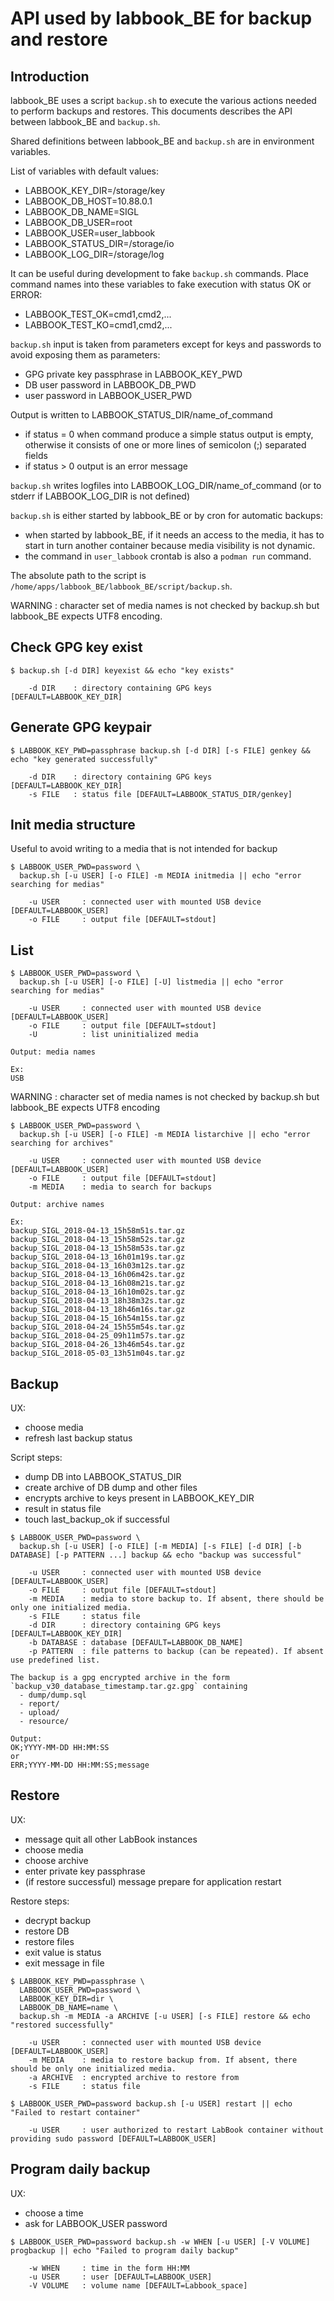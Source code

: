 # API used by labbook_BE for backup and restore

## Introduction

labbook_BE uses a script `backup.sh` to execute the various actions needed to perform backups and restores.
This documents describes the API between labbook_BE and `backup.sh`.

Shared definitions between labbook_BE and `backup.sh` are in environment variables.

List of variables with default values:

- LABBOOK_KEY_DIR=/storage/key
- LABBOOK_DB_HOST=10.88.0.1
- LABBOOK_DB_NAME=SIGL
- LABBOOK_DB_USER=root
- LABBOOK_USER=user_labbook
- LABBOOK_STATUS_DIR=/storage/io
- LABBOOK_LOG_DIR=/storage/log

It can be useful during development to fake `backup.sh` commands.
Place command names into these variables to fake execution with status OK or ERROR:

- LABBOOK_TEST_OK=cmd1,cmd2,...
- LABBOOK_TEST_KO=cmd1,cmd2,...

`backup.sh` input is taken from parameters except for keys and passwords to avoid exposing them as parameters:

- GPG private key passphrase in LABBOOK_KEY_PWD
- DB user password in LABBOOK_DB_PWD
- user password in LABBOOK_USER_PWD

Output is written to LABBOOK_STATUS_DIR/name_of_command

- if status = 0 when command produce a simple status output is empty, otherwise it consists of one or more lines of semicolon (;) separated fields
- if status > 0 output is an error message

`backup.sh` writes logfiles into LABBOOK_LOG_DIR/name_of_command (or to stderr if LABBOOK_LOG_DIR is not defined)

`backup.sh` is either started by labbook_BE or by cron for automatic backups:

- when started by labbook_BE, if it needs an access to the media, it has to start in turn another container because media visibility is not dynamic.
- the command in `user_labbook` crontab is also a `podman run` command.

The absolute path to the script is `/home/apps/labbook_BE/labbook_BE/script/backup.sh`.

WARNING : character set of media names is not checked by backup.sh but labbook_BE expects UTF8 encoding.

## Check GPG key exist

~~~
$ backup.sh [-d DIR] keyexist && echo "key exists"

    -d DIR    : directory containing GPG keys [DEFAULT=LABBOOK_KEY_DIR]
~~~

## Generate GPG keypair

~~~
$ LABBOOK_KEY_PWD=passphrase backup.sh [-d DIR] [-s FILE] genkey && echo "key generated successfully"

    -d DIR    : directory containing GPG keys [DEFAULT=LABBOOK_KEY_DIR]
    -s FILE   : status file [DEFAULT=LABBOOK_STATUS_DIR/genkey]
~~~

## Init media structure

Useful to avoid writing to a media that is not intended for backup

~~~
$ LABBOOK_USER_PWD=password \
  backup.sh [-u USER] [-o FILE] -m MEDIA initmedia || echo "error searching for medias"

    -u USER     : connected user with mounted USB device [DEFAULT=LABBOOK_USER]
    -o FILE     : output file [DEFAULT=stdout]
~~~

## List

~~~
$ LABBOOK_USER_PWD=password \
  backup.sh [-u USER] [-o FILE] [-U] listmedia || echo "error searching for medias"

    -u USER     : connected user with mounted USB device [DEFAULT=LABBOOK_USER]
    -o FILE     : output file [DEFAULT=stdout]
    -U          : list uninitialized media

Output: media names

Ex:
USB
~~~

WARNING : character set of media names is not checked by backup.sh but labbook_BE expects UTF8 encoding

~~~
$ LABBOOK_USER_PWD=password \
  backup.sh [-u USER] [-o FILE] -m MEDIA listarchive || echo "error searching for archives"

    -u USER     : connected user with mounted USB device [DEFAULT=LABBOOK_USER]
    -o FILE     : output file [DEFAULT=stdout]
    -m MEDIA    : media to search for backups

Output: archive names

Ex:
backup_SIGL_2018-04-13_15h58m51s.tar.gz
backup_SIGL_2018-04-13_15h58m52s.tar.gz
backup_SIGL_2018-04-13_15h58m53s.tar.gz
backup_SIGL_2018-04-13_16h01m19s.tar.gz
backup_SIGL_2018-04-13_16h03m12s.tar.gz
backup_SIGL_2018-04-13_16h06m42s.tar.gz
backup_SIGL_2018-04-13_16h08m21s.tar.gz
backup_SIGL_2018-04-13_16h10m02s.tar.gz
backup_SIGL_2018-04-13_18h38m32s.tar.gz
backup_SIGL_2018-04-13_18h46m16s.tar.gz
backup_SIGL_2018-04-15_16h54m15s.tar.gz
backup_SIGL_2018-04-24_15h55m54s.tar.gz
backup_SIGL_2018-04-25_09h11m57s.tar.gz
backup_SIGL_2018-04-26_13h46m54s.tar.gz
backup_SIGL_2018-05-03_13h51m04s.tar.gz
~~~

## Backup

UX:

- choose media
- refresh last backup status

Script steps:

- dump DB into LABBOOK_STATUS_DIR
- create archive of DB dump and other files
- encrypts archive to keys present in LABBOOK_KEY_DIR
- result in status file
- touch last_backup_ok if successful

~~~
$ LABBOOK_USER_PWD=password \
  backup.sh [-u USER] [-o FILE] [-m MEDIA] [-s FILE] [-d DIR] [-b DATABASE] [-p PATTERN ...] backup && echo "backup was successful"

    -u USER     : connected user with mounted USB device [DEFAULT=LABBOOK_USER]
    -o FILE     : output file [DEFAULT=stdout]
    -m MEDIA    : media to store backup to. If absent, there should be only one initialized media.
    -s FILE     : status file
    -d DIR      : directory containing GPG keys [DEFAULT=LABBOOK_KEY_DIR]
    -b DATABASE : database [DEFAULT=LABBOOK_DB_NAME]
    -p PATTERN  : file patterns to backup (can be repeated). If absent use predefined list.

The backup is a gpg encrypted archive in the form `backup_v30_database_timestamp.tar.gz.gpg` containing
  - dump/dump.sql
  - report/
  - upload/
  - resource/

Output:
OK;YYYY-MM-DD HH:MM:SS
or
ERR;YYYY-MM-DD HH:MM:SS;message
~~~

## Restore

UX:

- message quit all other LabBook instances
- choose media
- choose archive
- enter private key passphrase
- (if restore successful) message prepare for application restart

Restore steps:

- decrypt backup
- restore DB
- restore files
- exit value is status
- exit message in file

~~~
$ LABBOOK_KEY_PWD=passphrase \
  LABBOOK_USER_PWD=password \
  LABBOOK_KEY_DIR=dir \
  LABBOOK_DB_NAME=name \
  backup.sh -m MEDIA -a ARCHIVE [-u USER] [-s FILE] restore && echo "restored successfully"

    -u USER     : connected user with mounted USB device [DEFAULT=LABBOOK_USER]
    -m MEDIA    : media to restore backup from. If absent, there should be only one initialized media.
    -a ARCHIVE  : encrypted archive to restore from
    -s FILE     : status file

$ LABBOOK_USER_PWD=password backup.sh [-u USER] restart || echo "Failed to restart container"

    -u USER     : user authorized to restart LabBook container without providing sudo password [DEFAULT=LABBOOK_USER]
~~~

## Program daily backup

UX:

- choose a time
- ask for LABBOOK_USER password

~~~
$ LABBOOK_USER_PWD=password backup.sh -w WHEN [-u USER] [-V VOLUME] progbackup || echo "Failed to program daily backup"

    -w WHEN     : time in the form HH:MM
    -u USER     : user [DEFAULT=LABBOOK_USER]
    -V VOLUME   : volume name [DEFAULT=Labbook_space]
~~~
